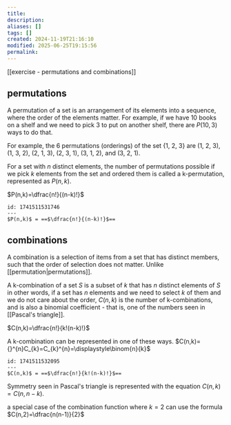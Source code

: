 ```yaml
---
title: 
description: 
aliases: []
tags: []
created: 2024-11-19T21:16:10
modified: 2025-06-25T19:15:56
permalink:
---
```


[[exercise - permutations and combinations]]

## permutations

A permutation of a set is an arrangement of its elements into a sequence, where the order of the elements matter. For example, if we have 10 books on a shelf and we need to pick 3 to put on another shelf, there are $P(10,3)$ ways to do that.

For example, the 6 permutations (orderings) of the set {1, 2, 3} are (1, 2, 3), (1, 3, 2), (2, 1, 3), (2, 3, 1), (3, 1, 2), and (3, 2, 1).

For a set with $n$ distinct elements, the number of permutations possible if we pick $k$ elements from the set and ordered them is called a k-permutation, represented as $P(n,k)$.

$P(n,k)=\dfrac{n!}{(n-k)!}$

```anki
id: 1741511531746
---
$P(n,k)$ = ==$\dfrac{n!}{(n-k)!}$==
```

## combinations

A combination is a selection of items from a set that has distinct members, such that the order of selection does not matter. Unlike [[permutation|permutations]].

A k-combination of a set $S$ is a subset of $k$ that has $n$ distinct elements of $S$
in other words, if a set has $n$ elements and we need to select $k$ of them and we do not care about the order, $C(n,k)$ is the number of k-combinations, and is also a binomial coefficient - that is, one of the numbers seen in [[Pascal's triangle]].

$C(n,k)=\dfrac{n!}{k!(n-k)!}$

A k-combination can be represented in one of these ways. $C(n,k)={}^{n}C_{k}=C_{k}^{n}=\displaystyle\binom{n}{k}$

```anki
id: 1741511532095
---
$C(n,k)$ = ==$\dfrac{n!}{k!(n-k)!}$==
```

Symmetry seen in Pascal's triangle is represented with the equation $C(n,k)=C(n,n-k)$.

a special case of the combination function where $k=2$ can use the formula $C(n,2)=\dfrac{n(n-1)}{2}$
